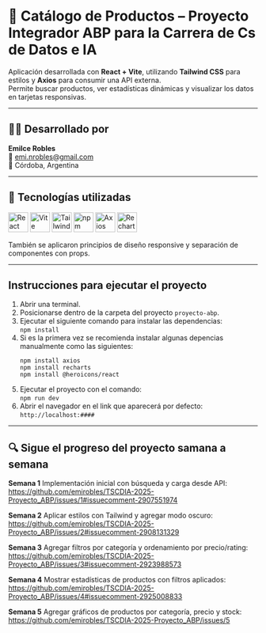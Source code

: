 # 🛒 Catálogo de Productos – Proyecto Integrador ABP para la Carrera de Cs de Datos e IA

Aplicación desarrollada con **React + Vite**, utilizando **Tailwind CSS** para estilos y **Axios** para consumir una API externa.  
Permite buscar productos, ver estadísticas dinámicas y visualizar los datos en tarjetas responsivas.

---

## 👩‍💻 Desarrollado por

**Emilce Robles**  
📧 emi.nrobles@gmail.com  
📍 Córdoba, Argentina

---
## 🚀 Tecnologías utilizadas

<p align="left">
  <img src="https://cdn.jsdelivr.net/gh/devicons/devicon/icons/react/react-original.svg" alt="React" width="40" height="40"/>
  <img src="https://cdn.jsdelivr.net/gh/devicons/devicon/icons/vite/vite-original.svg" alt="Vite" width="40" height="40"/>
  <img src="https://www.vectorlogo.zone/logos/tailwindcss/tailwindcss-icon.svg" alt="Tailwind CSS" width="40" height="40"/>
  <img src="https://cdn.jsdelivr.net/gh/devicons/devicon/icons/npm/npm-original-wordmark.svg" alt="npm" width="40" height="40"/>
  <img src="https://axios-http.com/assets/logo.svg" alt="Axios" width="40" height="40"/>
  <img src="https://avatars.githubusercontent.com/u/1640892?s=200&v=4" alt="Recharts" width="40" height="40"/>
</p>

También se aplicaron principios de diseño responsive y separación de componentes con props.

---

## Instrucciones para ejecutar el proyecto

1. Abrir una terminal.
2. Posicionarse dentro de la carpeta del proyecto `proyecto-abp`.
3. Ejecutar el siguiente comando para instalar las dependencias:  
   `npm install`
4. Si es la primera vez se recomienda instalar algunas depencias manualmente como las siguientes:
   ```
   npm install axios
   npm install recharts
   npm install @heroicons/react
5. Ejecutar el proyecto con el comando:  
   `npm run dev`
6. Abrir el navegador en el link que aparecerá por defecto:  
   `http://localhost:####`


---

## 🔍 Sigue el progreso del proyecto samana a semana

**Semana 1**
Implementación inicial con búsqueda y carga desde API: https://github.com/emirobles/TSCDIA-2025-Proyecto_ABP/issues/1#issuecomment-2907551974

**Semana 2**
Aplicar estilos con Tailwind y agregar modo oscuro: https://github.com/emirobles/TSCDIA-2025-Proyecto_ABP/issues/2#issuecomment-2908131329

**Semana 3**
Agregar filtros por categoría y ordenamiento por precio/rating: https://github.com/emirobles/TSCDIA-2025-Proyecto_ABP/issues/3#issuecomment-2923988573

**Semana 4**
Mostrar estadísticas de productos con filtros aplicados: https://github.com/emirobles/TSCDIA-2025-Proyecto_ABP/issues/4#issuecomment-2925008833

**Semana 5**
Agregar gráficos de productos por categoría, precio y stock: https://github.com/emirobles/TSCDIA-2025-Proyecto_ABP/issues/5
